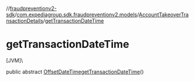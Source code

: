 //[fraudpreventionv2-sdk](../../../index.md)/[com.expediagroup.sdk.fraudpreventionv2.models](../index.md)/[AccountTakeoverTransactionDetails](index.md)/[getTransactionDateTime](get-transaction-date-time.md)

# getTransactionDateTime

[JVM]\

public abstract [OffsetDateTime](https://docs.oracle.com/javase/8/docs/api/java/time/OffsetDateTime.html)[getTransactionDateTime](get-transaction-date-time.md)()
